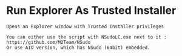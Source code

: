 # Run Explorer As Trusted Installer
    Opens an Explorer window with Trusted Installer privileges
    
    You can either use the script with NSudoLC.exe next to it : https://github.com/M2Team/NSudo
    Or use AIO version, which has NSudo (64bit) embedded.
